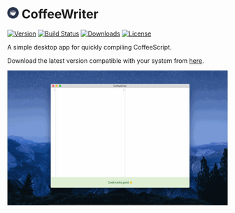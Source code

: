# <img src="src/electron/icon.png" height="26"> CoffeeWriter

[![Version](https://img.shields.io/github/release/mike182uk/CoffeeWriter.svg?style=flat-square)]()
[![Build Status](https://img.shields.io/travis/mike182uk/CoffeeWriter.svg?style=flat-square)](http://travis-ci.org/mike182uk/CoffeeWriter)
[![Downloads](https://img.shields.io/github/downloads/mike182uk/CoffeeWriter/total.svg?style=flat-square)](https://github.com/mike182uk/CoffeeWriter)
[![License](https://img.shields.io/github/license/mike182uk/CoffeeWriter.svg?style=flat-square)](https://www.npmjs.com/package/CoffeeWriter)

A simple desktop app for quickly compiling CoffeeScript.

Download the latest version compatible with your system from [here](https://github.com/mike182uk/CoffeeWriter/releases).

![](example.gif)
